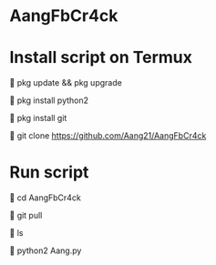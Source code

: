 # AangFbCr4ck

# Install script on Termux


🔗 pkg update && pkg upgrade

🔗 pkg install python2

🔗 pkg install git

🔗 git clone https://github.com/Aang21/AangFbCr4ck

# Run script


🔗 cd AangFbCr4ck

🔗 git pull

🔗 ls

🔗 python2 Aang.py


